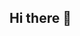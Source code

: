 ## Hi there 👋

<!--

**Here are some ideas to get you started:**

🙋‍♀️ A short introduction - what is your organization all about?

O Proxecto Nós é un proxecto de intelixencia artificial aplicado ao galego cuxo principal obxectivo é facilitar que persoas, institucións, organizacións e empresas podan ter acceso libre a diferentes corpus e modelos de linguaxe en galego.
A partir destes corpus e modelos, quen quixer utilizalos poderá realizar diferentes tarefas de procesamento da linguaxe natural como por exemplo a tradución automática, recoñecemento da fala ou a síntese da fala.
Para finalizar, estes corpus e modelos poden ser descargados e utilizados directamente, integrados noutras plataformas ou mellorados baixo dous tipos de licenzas: Creative Commons para os corpus e GPL para os modelos (software).

🌈 Contribution guidelines - how can the community get involved?
👩‍💻 Useful resources - where can the community find your docs? Is there anything else the community should know?
🍿 Fun facts - what does your team eat for breakfast?
🧙 Remember, you can do mighty things with the power of [Markdown](https://docs.github.com/github/writing-on-github/getting-started-with-writing-and-formatting-on-github/basic-writing-and-formatting-syntax)
-->
